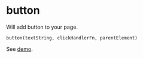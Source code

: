 # button

Will add button to your page.

```
button(textString, clickHandlerFn, parentElement)  
```

See [demo](./packages/lib/demo.html).
